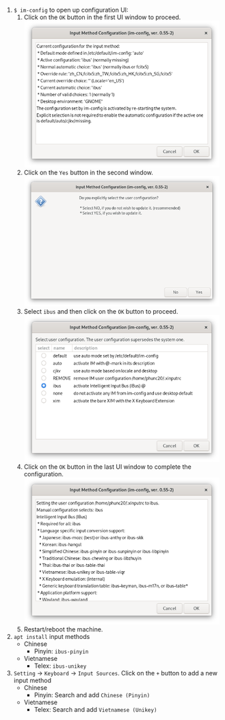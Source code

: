 1. `$ im-config` to open up configuration UI:
    1. Click on the `OK` button in the first UI window to proceed.
       ![window1](figs/im-config1.png)
    2. Click on the `Yes` button in the second window.
       ![window2](figs/im-config2.png)
    3. Select `ibus` and then click on the `OK` button to proceed.
       ![window3](figs/im-config3.png)
    4. Click on the `OK` button in the last UI window to complete the configuration.
       ![window4](figs/im-config4.png)
    5. Restart/reboot the machine.
2. `apt install` input methods
    - Chinese
    	- Pinyin: `ibus-pinyin`
    - Vietnamese
    	- Telex: `ibus-unikey`
2. `Setting` -> `Keyboard` -> `Input Sources`. Click on the `+` button to add a new input method
    - Chinese
    	- Pinyin: Search and add `Chinese (Pinyin)`
    - Vietnamese
    	- Telex: Search and add `Vietnamese (Unikey)`
